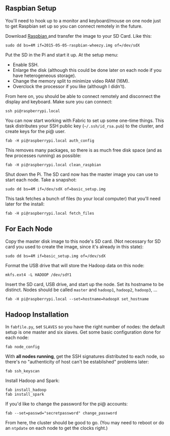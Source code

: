 ## Raspbian Setup

You'll need to hook up to a monitor and keyboard/mouse on one node just to get Raspbian set up so you can connect remotely in the future.

Download [Raspbian ](https://www.raspbian.org/) and transfer the image to your SD Card. Like this:

```
sudo dd bs=4M if=2015-05-05-raspbian-wheezy.img of=/dev/sdX
```

Put the SD in the Pi and start it up. At the setup menu:

* Enable SSH.
* Enlarge the disk (although this could be done later on each node if you have heterogeneous storage).
* Change the memory split to minimize video RAM (16M).
* Overclock the processor if you like (although I didn't).

From here on, you should be able to connect remotely and disconnect the display and keyboard. Make sure you can connect:

```
ssh pi@raspberrypi.local
```

You can now start working with Fabric to set up some one-time things. This task distributes your SSH public key (```~/.ssh/id_rsa.pub```) to the cluster, and create keys for the pi@ user.

```
fab -H pi@raspberrypi.local auth_config
```

This removes many packages, so there is as much free disk space (and as few processes running) as possible:

```
fab -H pi@raspberrypi.local clean_raspbian
```

Shut down the Pi. The SD card now has the master image you can use to start each node. Take a snapshot:

```
sudo dd bs=4M if=/dev/sdX of=basic_setup.img
```

This task fetches a bunch of files (to your local computer) that you'll need later for the install:

```
fab -H pi@raspberrypi.local fetch_files
```

## For Each Node

Copy the master disk image to this node's SD card. (Not necessary for SD card you used to create the image, since it's already in this state):

```
sudo dd bs=4M if=basic_setup.img of=/dev/sdX
```

Format the USB drive that will store the Hadoop data on this node:

```
mkfs.ext4 -L HADOOP /dev/sdY1
```

Insert the SD card, USB drive, and start up the node. Set its hostname to be distinct. Nodes should be called ```master``` and ```hadoop1```, ```hadoop2```, ```hadoop3```, ...

```
fab -H pi@raspberrypi.local --set=hostname=hadoopX set_hostname
```

## Hadoop Installation


In ```fabfile.py```, set ```SLAVES``` so you have the right number of nodes: the default setup is one master and six slaves. Get some basic configuration done for each node:

```
fab node_config
```

With **all nodes running**, get the SSH signatures distributed to each node, so there's no "authenticity of host can't be established" problems later:

```
fab ssh_keyscan
```

Install Hadoop and Spark:

```
fab install_hadoop
fab install_spark
```

If you'd like to change the password for the pi@ accounts:

```
fab --set=passwd="secretpassword" change_password
```

From here, the cluster should be good to go. (You may need to reboot or do an ```ntpdate``` on each node to get the clocks right.)
